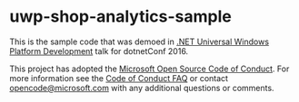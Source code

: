 # uwp-shop-analytics-sample
This is the sample code that was demoed in [.NET Universal Windows Platform Development](https://channel9.msdn.com/events/dotnetConf/2016/NET-Universal-Windows-Platform-Development) talk for dotnetConf 2016. 

This project has adopted the [Microsoft Open Source Code of Conduct](https://opensource.microsoft.com/codeofconduct/). For more information see the [Code of Conduct FAQ](https://opensource.microsoft.com/codeofconduct/faq/) or contact [opencode@microsoft.com](mailto:opencode@microsoft.com) with any additional questions or comments.
